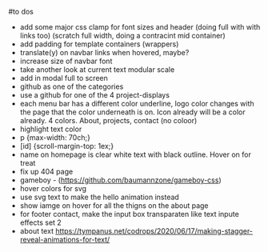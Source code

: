 #to dos

-   add some major css clamp for font sizes and header (doing full with with links too) (scratch full width, doing a contracint mid container)
-   add padding for template containers (wrappers)
-   translate(y) on navbar links when hovered, maybe?
-   increase size of navbar font
-   take another look at current text modular scale
-   add in modal full to screen
-   github as one of the categories
-   use a github for one of the 4 project-displays
-   each menu bar has a different color underline, logo color changes with the page that the color underneath is on. Icon already will be a color already. 4 colors. About, projects, contact (no coloor)
-   highlight text color
-   p {max-width: 70ch;}
-   [id] {scroll-margin-top: 1ex;}
-   name on homepage is clear white text with black outline. Hover on for treat
-   fix up 404 page
-   gameboy - (https://github.com/baumannzone/gameboy-css)
-   hover colors for svg
-   use svg text to make the hello animation instead
-   show iamge on hover for all the thigns on the about page
-   for footer contact, make the input box transparaten like text inpute effects set 2
-   about text https://tympanus.net/codrops/2020/06/17/making-stagger-reveal-animations-for-text/
